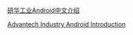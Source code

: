 [研华工业Android中文介绍]( https://github.com/AIM-Android/overview/wiki/%E7%A0%94%E5%8D%8E%E5%B7%A5%E4%B8%9AAndroid%E6%96%B9%E6%A1%88)

[Advantech Industry Android Introduction](https://github.com/AIM-Android/overview/wiki/Advantech-Industry-Android-Solution)

